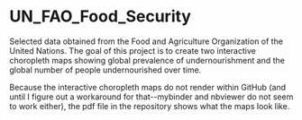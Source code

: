 # UN_FAO_Food_Security
Selected data obtained from the Food and Agriculture Organization of the United Nations. The goal of this project is to create two interactive choropleth maps showing global prevalence of undernourishment  and the global number of people undernourished over time.

Because the interactive choropleth maps do not render within GitHub (and until I figure out a workaround for that--mybinder and nbviewer do not seem to work either), the pdf file in the repository shows what the maps look like.

